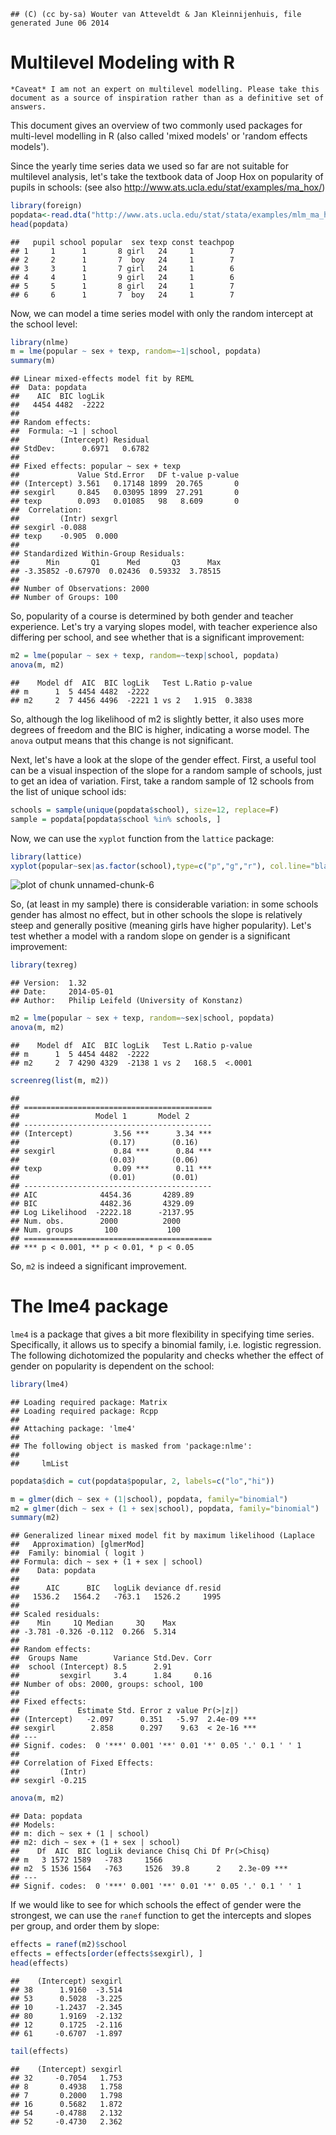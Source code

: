 
```
## (C) (cc by-sa) Wouter van Atteveldt & Jan Kleinnijenhuis, file generated June 06 2014
```


Multilevel Modeling with R
====

```
*Caveat* I am not an expert on multilevel modelling. Please take this document as a source of inspiration rather than as a definitive set of answers.
```

This document gives an overview of two commonly used packages for multi-level modelling in R (also called 'mixed models' or 'random effects models'). 

Since the yearly time series data we used so far are not suitable for multilevel analysis, 
let's take the textbook data of Joop Hox on popularity of pupils in schools:
(see also http://www.ats.ucla.edu/stat/examples/ma_hox/)


```r
library(foreign)
popdata<-read.dta("http://www.ats.ucla.edu/stat/stata/examples/mlm_ma_hox/popular.dta")
head(popdata)
```

```
##   pupil school popular  sex texp const teachpop
## 1     1      1       8 girl   24     1        7
## 2     2      1       7  boy   24     1        7
## 3     3      1       7 girl   24     1        6
## 4     4      1       9 girl   24     1        6
## 5     5      1       8 girl   24     1        7
## 6     6      1       7  boy   24     1        7
```

Now, we can model a time series model with only the random intercept at the school level:



```r
library(nlme)
m = lme(popular ~ sex + texp, random=~1|school, popdata)
summary(m)
```

```
## Linear mixed-effects model fit by REML
##  Data: popdata 
##    AIC  BIC logLik
##   4454 4482  -2222
## 
## Random effects:
##  Formula: ~1 | school
##         (Intercept) Residual
## StdDev:      0.6971   0.6782
## 
## Fixed effects: popular ~ sex + texp 
##             Value Std.Error   DF t-value p-value
## (Intercept) 3.561   0.17148 1899  20.765       0
## sexgirl     0.845   0.03095 1899  27.291       0
## texp        0.093   0.01085   98   8.609       0
##  Correlation: 
##         (Intr) sexgrl
## sexgirl -0.088       
## texp    -0.905  0.000
## 
## Standardized Within-Group Residuals:
##      Min       Q1      Med       Q3      Max 
## -3.35852 -0.67970  0.02436  0.59332  3.78515 
## 
## Number of Observations: 2000
## Number of Groups: 100
```

So, popularity of a course is determined by both gender and teacher experience. 
Let's try a varying slopes model, with teacher experience also differing per school,
and see whether that is a significant improvement:


```r
m2 = lme(popular ~ sex + texp, random=~texp|school, popdata)
anova(m, m2)
```

```
##    Model df  AIC  BIC logLik   Test L.Ratio p-value
## m      1  5 4454 4482  -2222                       
## m2     2  7 4456 4496  -2221 1 vs 2   1.915  0.3838
```

So, although the log likelihood of m2 is slightly better, it also uses more degrees of freedom and the BIC is higher, 
indicating a worse model. The `anova` output means that this change is not significant. 

Next, let's have a look at the slope of the  gender effect.
First, a useful tool can be a visual inspection of the slope for a random sample of schools, just to get an idea of variation.
First, take a random sample of 12 schools from the list of unique school ids:



```r
schools = sample(unique(popdata$school), size=12, replace=F)
sample = popdata[popdata$school %in% schools, ]
```

Now, we can use the `xyplot` function from the `lattice` package:


```r
library(lattice)
xyplot(popular~sex|as.factor(school),type=c("p","g","r"), col.line="black", data=sample)
```

![plot of chunk unnamed-chunk-6](figure/unnamed-chunk-6.png) 

So, (at least in my sample) there is considerable variation: in some schools gender has almost no effect,
but in other schools the slope is relatively steep and generally positive (meaning girls have higher popularity).
Let's test whether a model with a random slope on gender is a significant improvement:


```r
library(texreg)
```

```
## Version:  1.32
## Date:     2014-05-01
## Author:   Philip Leifeld (University of Konstanz)
```

```r
m2 = lme(popular ~ sex + texp, random=~sex|school, popdata)
anova(m, m2)
```

```
##    Model df  AIC  BIC logLik   Test L.Ratio p-value
## m      1  5 4454 4482  -2222                       
## m2     2  7 4290 4329  -2138 1 vs 2   168.5  <.0001
```

```r
screenreg(list(m, m2))
```

```
## 
## ==========================================
##                 Model 1       Model 2     
## ------------------------------------------
## (Intercept)         3.56 ***      3.34 ***
##                    (0.17)        (0.16)   
## sexgirl             0.84 ***      0.84 ***
##                    (0.03)        (0.06)   
## texp                0.09 ***      0.11 ***
##                    (0.01)        (0.01)   
## ------------------------------------------
## AIC              4454.36       4289.89    
## BIC              4482.36       4329.09    
## Log Likelihood  -2222.18      -2137.95    
## Num. obs.        2000          2000       
## Num. groups       100           100       
## ==========================================
## *** p < 0.001, ** p < 0.01, * p < 0.05
```

So, `m2` is indeed a significant improvement. 

The lme4 package
====

`lme4` is a package that gives a bit more flexibility in specifying time series.
Specifically, it allows us to specify a binomial family, i.e. logistic regression.
The following dichotomized the popularity and checks whether the effect of gender on popularity is dependent on the school:


```r
library(lme4)
```

```
## Loading required package: Matrix
## Loading required package: Rcpp
## 
## Attaching package: 'lme4'
## 
## The following object is masked from 'package:nlme':
## 
##     lmList
```

```r
popdata$dich = cut(popdata$popular, 2, labels=c("lo","hi"))

m = glmer(dich ~ sex + (1|school), popdata, family="binomial")
m2 = glmer(dich ~ sex + (1 + sex|school), popdata, family="binomial")
summary(m2)
```

```
## Generalized linear mixed model fit by maximum likelihood (Laplace
##   Approximation) [glmerMod]
##  Family: binomial ( logit )
## Formula: dich ~ sex + (1 + sex | school)
##    Data: popdata
## 
##      AIC      BIC   logLik deviance df.resid 
##   1536.2   1564.2   -763.1   1526.2     1995 
## 
## Scaled residuals: 
##    Min     1Q Median     3Q    Max 
## -3.781 -0.326 -0.112  0.266  5.314 
## 
## Random effects:
##  Groups Name        Variance Std.Dev. Corr
##  school (Intercept) 8.5      2.91         
##         sexgirl     3.4      1.84     0.16
## Number of obs: 2000, groups: school, 100
## 
## Fixed effects:
##             Estimate Std. Error z value Pr(>|z|)    
## (Intercept)   -2.097      0.351   -5.97  2.4e-09 ***
## sexgirl        2.858      0.297    9.63  < 2e-16 ***
## ---
## Signif. codes:  0 '***' 0.001 '**' 0.01 '*' 0.05 '.' 0.1 ' ' 1
## 
## Correlation of Fixed Effects:
##         (Intr)
## sexgirl -0.215
```

```r
anova(m, m2)
```

```
## Data: popdata
## Models:
## m: dich ~ sex + (1 | school)
## m2: dich ~ sex + (1 + sex | school)
##    Df  AIC  BIC logLik deviance Chisq Chi Df Pr(>Chisq)    
## m   3 1572 1589   -783     1566                            
## m2  5 1536 1564   -763     1526  39.8      2    2.3e-09 ***
## ---
## Signif. codes:  0 '***' 0.001 '**' 0.01 '*' 0.05 '.' 0.1 ' ' 1
```

If we would like to see for which schools the effect of gender were the strongest, 
we can use the `ranef` function to get the intercepts and slopes per group, and order them by slope:


```r
effects = ranef(m2)$school
effects = effects[order(effects$sexgirl), ]
head(effects)
```

```
##    (Intercept) sexgirl
## 38      1.9160  -3.514
## 53      0.5028  -3.225
## 10     -1.2437  -2.345
## 80      1.9169  -2.132
## 12      0.1725  -2.116
## 61     -0.6707  -1.897
```

```r
tail(effects)
```

```
##    (Intercept) sexgirl
## 32     -0.7054   1.753
## 8       0.4938   1.758
## 7       0.2000   1.798
## 16      0.5682   1.872
## 54     -0.4788   2.132
## 52     -0.4730   2.362
```

